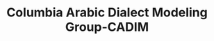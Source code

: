 ---
title: "Columbia Arabic Dialect Modeling Group-CADIM"

categories: ['']

tags: ['Columbia', 'Arabic', 'Dialect', 'Modeling', 'Group', 'CADIM']

arwords: 'مجموعة كولومبيا لنمذجة اللهجات العربية'

arexps: []

enwords: ['Columbia Arabic Dialect Modeling Group-CADIM']

enexps: []

arlexicons: 'ج'

enlexicons: 'C'

authors: ['Ruqayya Roshdy']

translators: ['']

citations: 'مقدمة في حوسبة اللغة العربية'

sources: 'مركز الملك عبدالله بن عبدالعزيز الدولي لخدمة اللغة العربية'

slug: ""
---